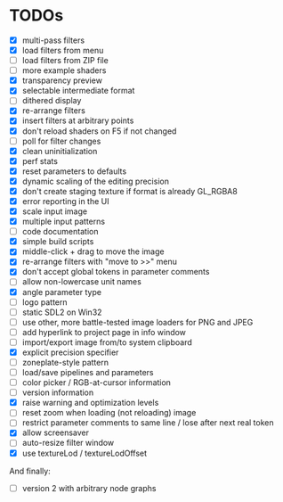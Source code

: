 # TODOs

- [X] multi-pass filters
- [X] load filters from menu
- [ ] load filters from ZIP file
- [ ] more example shaders
- [X] transparency preview
- [X] selectable intermediate format
- [ ] dithered display
- [X] re-arrange filters
- [X] insert filters at arbitrary points
- [X] don't reload shaders on F5 if not changed
- [ ] poll for filter changes
- [X] clean uninitialization
- [X] perf stats
- [X] reset parameters to defaults
- [X] dynamic scaling of the editing precision
- [X] don't create staging texture if format is already GL_RGBA8
- [X] error reporting in the UI
- [X] scale input image
- [X] multiple input patterns
- [ ] code documentation
- [X] simple build scripts
- [X] middle-click + drag to move the image
- [X] re-arrange filters with "move to >>" menu
- [X] don't accept global tokens in parameter comments
- [ ] allow non-lowercase unit names
- [X] angle parameter type
- [ ] logo pattern
- [ ] static SDL2 on Win32
- [ ] use other, more battle-tested image loaders for PNG and JPEG
- [ ] add hyperlink to project page in info window
- [ ] import/export image from/to system clipboard
- [X] explicit precision specifier
- [ ] zoneplate-style pattern
- [ ] load/save pipelines and parameters
- [ ] color picker / RGB-at-cursor information
- [ ] version information
- [X] raise warning and optimization levels
- [ ] reset zoom when loading (not reloading) image
- [ ] restrict parameter comments to same line / lose after next real token
- [X] allow screensaver
- [ ] auto-resize filter window
- [X] use textureLod / textureLodOffset

And finally:
- [ ] version 2 with arbitrary node graphs
